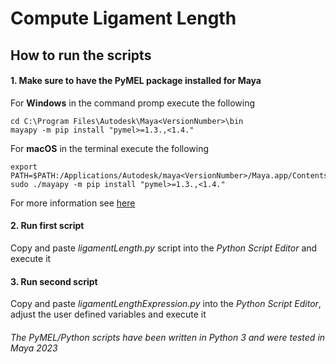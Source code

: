 # Compute Ligament Length

## How to run the scripts

#### 1. Make sure to have the PyMEL package installed for Maya

For **Windows** in the command promp execute the following 
```
cd C:\Program Files\Autodesk\Maya<VersionNumber>\bin
mayapy -m pip install "pymel>=1.3.,<1.4."
```
For **macOS** in the terminal execute the following
```
export PATH=$PATH:/Applications/Autodesk/maya<VersionNumber>/Maya.app/Contents/bin
sudo ./mayapy -m pip install "pymel>=1.3.,<1.4."
```
For more information see [here](https://knowledge.autodesk.com/support/maya/learn-explore/caas/CloudHelp/cloudhelp/2023/ENU/Maya-Scripting/files/GUID-2AA5EFCE-53B1-46A0-8E43-4CD0B2C72FB4-htm.html)

#### 2. Run first script
Copy and paste *ligamentLength.py* script into the *Python Script Editor* and execute it

#### 3. Run second script
Copy and paste *ligamentLengthExpression.py* into the *Python Script Editor*, adjust the user defined variables and execute it

###### The PyMEL/Python scripts have been written in Python 3 and were tested in Maya 2023
